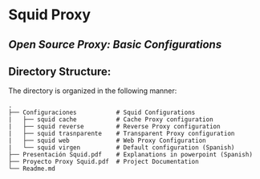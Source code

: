 # Squid Proxy
## _Open Source Proxy: Basic Configurations_


## Directory Structure:
The directory is organized in the following manner:

    .
    ├── Configuraciones           # Squid Configurations
    |   ├── squid cache           # Cache Proxy configuration
    |   ├── squid reverse         # Reverse Proxy configuration
    |   ├── squid trasnparente    # Transparent Proxy configuration
    |   ├── squid web             # Web Proxy Configuration
    |   └── squid virgen          # Default configuration (Spanish)
    ├── Presentación Squid.pdf    # Explanations in powerpoint (Spanish)
    ├── Proyecto Proxy Squid.pdf  # Project Documentation
    └── Readme.md
    
